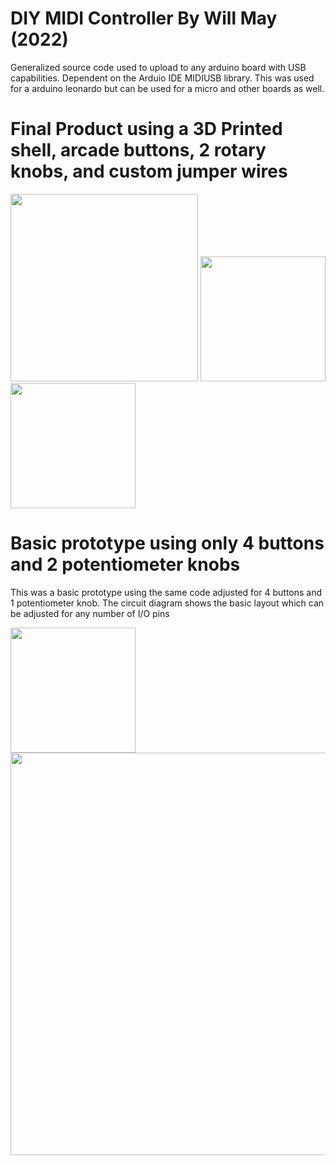 # DIY MIDI Controller By Will May (2022)

Generalized source code used to upload to any arduino board with USB capabilities. Dependent on the Arduio IDE MIDIUSB library.
This was used for a arduino leonardo but can be used for a micro and other boards as well.

# Final Product using a 3D Printed shell, arcade buttons, 2 rotary knobs, and custom jumper wires
  <div id="banner">
    <div class="inline-block">
        <img src="https://github.com/regularwills/DIY-MIDI/assets/40306471/ceb598ab-f171-4d23-8543-b2fbfea3d1af" width="300" />
        <img src="https://github.com/regularwills/DIY-MIDI/assets/40306471/ac0b3408-819c-46d8-8fed-fd2e1d11c285" width="200" />
       <img src="https://github.com/regularwills/DIY-MIDI/assets/40306471/c6887712-c6d3-41fd-b312-2c382bf0c93f" width="200" />
    </div>
  </div>

# Basic prototype using only 4 buttons and 2 potentiometer knobs
This was a basic prototype using the same code adjusted for 4 buttons and 1 potentiometer knob. The circuit diagram shows the basic layout
which can be adjusted for any number of I/O pins

<img src="https://github.com/regularwills/DIY-MIDI/assets/40306471/bd799f87-26fb-4bb4-af77-fe4d4863863a" width="200" />
<img width="644" src="https://github.com/regularwills/DIY-MIDI/assets/40306471/c734dc50-7b98-46a4-8c3c-b0e43c56e2d1">

